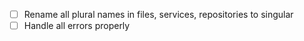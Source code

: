 - [ ] Rename all plural names in files, services, repositories to singular
- [ ] Handle all errors properly